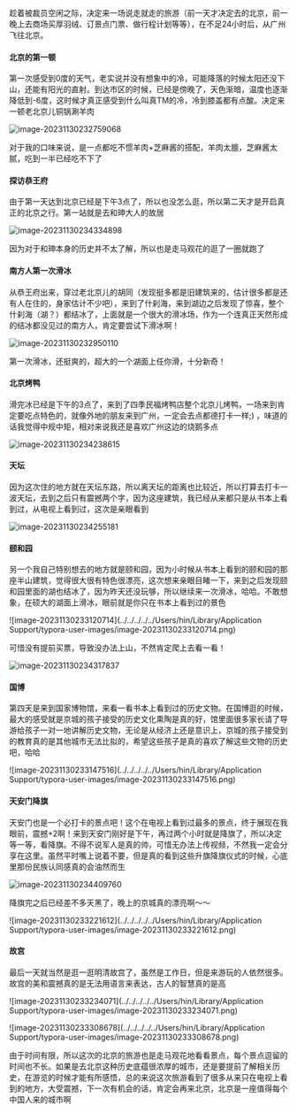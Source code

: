 趁着被裁员空闲之际，决定来一场说走就走的旅游（前一天才决定去的北京，前一晚上去商场买厚羽绒、订景点门票、做行程计划等等），在不足24小时后，从广州飞往北京。



#### 北京的第一顿

第一次感受到0度的天气，老实说并没有想象中的冷，可能降落的时候太阳还没下山，还能有阳光的直射。到达市区的时候，已经是傍晚了，天色渐暗，温度也逐渐降低到-6度，这时候才真正感受到什么叫真TM的冷，冷到膝盖都有点酸。决定来一顿老北京儿铜锅涮羊肉

![image-20231130232759068](https://cdn.jsdelivr.net/gh/hinhinlaw/blog-resources@main/images/travel/beijing/202311302328804.png)

对于我的口味来说，是一点都吃不惯羊肉+芝麻酱的搭配，羊肉太膻，芝麻酱太腻，吃到一半已经吃不下了



#### 探访恭王府

由于第一天达到北京已经是下午3点了，所以也没怎么逛，所以第二天才是开启真正的北京之行。第一站就是去和珅大人的故居

![image-20231130234334898](https://cdn.jsdelivr.net/gh/hinhinlaw/blog-resources@main/images/travel/beijing/202311302343059.png)

因为对于和珅本身的历史并不太了解，所以也是走马观花的逛了一圈就跑了



#### 南方人第一次滑冰

从恭王府出来，穿过老北京儿的胡同（发现挺多都是旧建筑来的，估计很多都是还有人在住的，身家估计不少吧），来到了什刹海，来到湖边之后发现了惊喜，整个什刹海（湖？）都结冰了，上面就是一个很大的滑冰场，作为一个连真正天然形成的结冰都没见过的南方人，肯定要尝试下滑冰啊！

![image-20231130232950110](https://cdn.jsdelivr.net/gh/hinhinlaw/blog-resources@main/images/travel/beijing/202311302329838.png)

第一次滑冰，还挺爽的，超大的一个湖面上任你滑，十分新奇！



#### 北京烤鸭

滑完冰已经是下午的3点了，来到了四季民福烤鸭店整个北京儿烤鸭，一场来到肯定要吃点特色的，就像外地的朋友来到广州，一定会去点都德打卡一样;) ，味道的话我觉得中规中矩，相对来说我还是喜欢广州这边的烧鹅多点

![image-20231130234238615](https://cdn.jsdelivr.net/gh/hinhinlaw/blog-resources@main/images/travel/beijing/202311302342394.png)



#### 天坛

因为这次住的地方就在天坛东路，所以离天坛的距离也比较近，所以打算去打卡一波天坛，去到之后只有震撼两个字，因为这座建筑，我已经从来都只是从书本上看到过，从电视上看到过，这次是亲眼看到

![image-20231130234255181](https://cdn.jsdelivr.net/gh/hinhinlaw/blog-resources@main/images/travel/beijing/202311302342307.png)



#### 颐和园

另一个我自己特别想去的地方就是颐和园，因为小时候从书本上看到的颐和园的那座半山建筑，觉得很大很有特色很漂亮，这次想来亲眼目睹一下，来到之后发现颐和园里面的湖也结冰了，因为昨天还没玩够，所以继续来一次滑冰，哈哈。不敢想象，在硕大的湖面上滑冰，眼前就是你只在书本上看到过的景色

![image-20231130233120714](../../../../../Users/hin/Library/Application Support/typora-user-images/image-20231130233120714.png)

可惜没有提前买票，导致没办法上山，不然肯定爬上去看一看！

![image-20231130234317837](https://cdn.jsdelivr.net/gh/hinhinlaw/blog-resources@main/images/travel/beijing/202311302343985.png)



#### 国博

第四天是来到国家博物馆，来看一看书本上看到过的历史文物。在国博逛的时候，最大的感受就是京城的孩子接受的历史文化熏陶是真的好，馆里面很多家长请了导游给孩子一对一地讲解历史文物，无论是从经济上还是意识上，京城的孩子接受到的教育真的是其他城市无法比拟的，希望这些孩子是真的喜欢了解这些文物的历史吧，哈哈

![image-20231130233147516](../../../../../Users/hin/Library/Application Support/typora-user-images/image-20231130233147516.png)



#### 天安门降旗

天安门也是一个必打卡的景点吧！这个在电视上看到过最多的景点，终于展现在我眼前，震撼+2啊！来到天安门刚好是下午，再过两个小时就是降旗了，所以决定等一等，看降旗。不得不说军人是真的帅，可惜无办法上传视频，不然我一定会分享在这里。虽然平时嘴上说着不要，但是真的看到这些升旗降旗仪式的时候，心底里那份民族认同感真的会油然而生

![image-20231130234409760](https://cdn.jsdelivr.net/gh/hinhinlaw/blog-resources@main/images/travel/beijing/202311302344899.png)

降旗完之后已经差不多天黑了，晚上的京城真的漂亮啊～～

![image-20231130233221612](../../../../../Users/hin/Library/Application Support/typora-user-images/image-20231130233221612.png)



#### 故宫

最后一天就当然是逛一逛明清故宫了，虽然是工作日，但是来游玩的人依然很多。故宫的美和震撼真的是无法用语言来表达，古人的智慧真的是高

![image-20231130233234071](../../../../../Users/hin/Library/Application Support/typora-user-images/image-20231130233234071.png)

![image-20231130233308678](../../../../../Users/hin/Library/Application Support/typora-user-images/image-20231130233308678.png)



由于时间有限，所以这次的北京的旅游也是走马观花地看看景点，每个景点逗留的时间也不长。如果是去北京这种历史底蕴很浓厚的城市，还是要提前了解相关历史，在游览的时候才能有所感悟，总的来说这次旅游看到了很多从来只在电视上看到的地方，大受震撼，下一次有机会的话，肯定会再来北京，北京是一座值得每个中国人来的城市啊